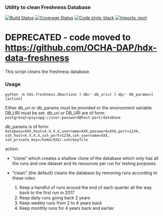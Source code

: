 ### Utility to clean Freshness Database
[![Build Status](https://github.com/OCHA-DAP/hdx-data-freshness-dbclean/actions/workflows/run-python-tests.yml/badge.svg)](https://github.com/OCHA-DAP/hdx-data-freshness-dbclean/actions/workflows/run-python-tests.yml)
[![Coverage Status](https://codecov.io/gh/OCHA-DAP/hdx-data-freshness-dbclean/branch/main/graph/badge.svg?token=JpWZc5js4y)](https://codecov.io/gh/OCHA-DAP/hdx-data-freshness-dbclean)
[![Code style: black](https://img.shields.io/badge/code%20style-black-000000.svg)](https://github.com/psf/black)
[![Imports: isort](https://img.shields.io/badge/%20imports-isort-%231674b1?style=flat&labelColor=ef8336)](https://pycqa.github.io/isort/)

# DEPRECATED - code moved to https://github.com/OCHA-DAP/hdx-data-freshness

This script cleans the freshness database.


### Usage

    python -m hdx.freshness.dbactions [-db/--db_uri=] [-dp/--db_params=] [action]

Either db_uri or db_params must be provided or the environment variable DB_URI
must be set. db_uri or DB_URI are of form: 
`postgresql+psycopg://user:password@host:port/database`

db_params is of form:
`database=XXX,host=X.X.X.X,username=XXX,password=XXX,port=1234,
ssh_host=X.X.X.X,ssh_port=1234,ssh_username=XXX,
ssh_private_key=/home/XXX/.ssh/keyfile`

action: 

- "clone" which creates a shallow clone of the database which only
has all the runs and one dataset and its resources per run for testing 
purposes.

- "clean" (the default) cleans the database by removing runs according to these 
rules:
  1. Keep a handful of runs around the end of each quarter all the way back to 
  the first run in 2017
  2. Keep daily runs going back 2 years
  3. Keep weekly runs from 2 to 4 years back
  4. Keep monthly runs for 4 years back and earlier